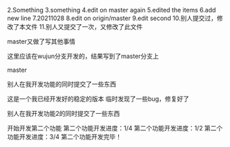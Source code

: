 2.Something
3.something
4.edit on master again
5.edited the items
6.add new line
7.20211028
8.edit on origin/master
9.edit second
10.别人提交过，修改了本文件
11.别人又提交了一次，又修改了此文件

master又做了写其他事情


这里应该在wujun分支开发的，结果写到了master分支上


master

别人在我开发功能的同时提交了一些东西

这是一个我已经开发好的稳定的版本
临时发现了一些bug，修复好了

别人在我开发功能2的同时提交了一些东西

开始开发第二个功能
第二个功能开发进度：1/4
第二个功能开发进度：1/2
第二个功能开发进度：3/4
第二个功能开发完毕！
